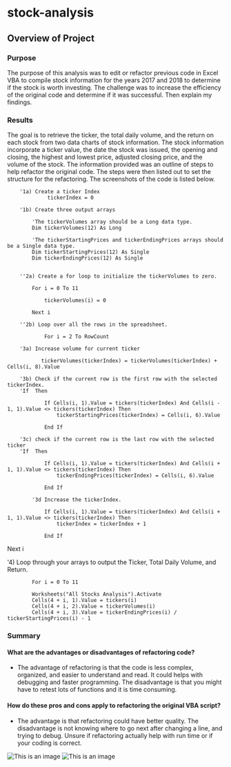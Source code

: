 # stock-analysis

## Overview of Project

### Purpose

The purpose of this analysis was to edit or refactor previous code in Excel VBA to compile stock information for the years 2017 and 2018 to determine if the stock is worth investing. The challenge was to increase the efficiency of the original code and determine if it was successful. Then explain my findings. 

### Results

The goal is to retrieve the ticker, the total daily volume, and the return on each stock from two data charts of stock information. The stock information incorporate a ticker value, the date the stock was issued, the opening and closing, the highest and lowest price, adjusted closing price, and the volume of the stock. The information provided was an outline of steps to help refactor the original code. The steps were then listed out to set the structure for the refactoring. The screenshots of the code is listed below.



        '1a) Create a ticker Index                 tickerIndex = 0        '1b) Create three output arrays                    'The tickerVolumes array should be a Long data type.            Dim tickerVolumes(12) As Long                        'The tickerStartingPrices and tickerEndingPrices arrays should be a Single data type.            Dim tickerStartingPrices(12) As Single            Dim tickerEndingPrices(12) As Single            ''2a) Create a for loop to initialize the tickerVolumes to zero.            For i = 0 To 11                            tickerVolumes(i) = 0            Next i        ''2b) Loop over all the rows in the spreadsheet.                        For i = 2 To RowCount        '3a) Increase volume for current ticker                       tickerVolumes(tickerIndex) = tickerVolumes(tickerIndex) + Cells(i, 8).Value                '3b) Check if the current row is the first row with the selected tickerIndex.        'If  Then                    If Cells(i, 1).Value = tickers(tickerIndex) And Cells(i - 1, 1).Value <> tickers(tickerIndex) Then                    tickerStartingPrices(tickerIndex) = Cells(i, 6).Value                                End If                '3c) check if the current row is the last row with the selected ticker        'If  Then                    If Cells(i, 1).Value = tickers(tickerIndex) And Cells(i + 1, 1).Value <> tickers(tickerIndex) Then                    tickerEndingPrices(tickerIndex) = Cells(i, 6).Value                                    End If                        '3d Increase the tickerIndex.                    If Cells(i, 1).Value = tickers(tickerIndex) And Cells(i + 1, 1).Value <> tickers(tickerIndex) Then                    tickerIndex = tickerIndex + 1                                    End IfNext i'4) Loop through your arrays to output the Ticker, Total Daily Volume, and Return.            For i = 0 To 11                Worksheets("All Stocks Analysis").Activate            Cells(4 + i, 1).Value = tickers(i)            Cells(4 + i, 2).Value = tickerVolumes(i)            Cells(4 + i, 3).Value = tickerEndingPrices(i) / tickerStartingPrices(i) - 1



### Summary

#### What are the advantages or disadvantages of refactoring code?

* The advantage of refactoring is that the code is less complex, organized, and easier to understand and read. It could helps with debugging and faster programming. The disadvantage is that you might have to retest lots of functions and it is time consuming.

#### How do these pros and cons apply to refactoring the original VBA script?

* The advantage is that refactoring could have better quality. The disadvantage is not knowing where to go next after changing a line, and trying to debug. Unsure if refactoring actually help with run time or if your coding is correct.

![This is an image](https://github.com/Wrancher123/stock-analysis/blob/main/Resources/VBA_Challenge_2017.png)
![This is an image](https://github.com/Wrancher123/stock-analysis/blob/main/Resources/VBA_Challenge_2018.png%20.png)


